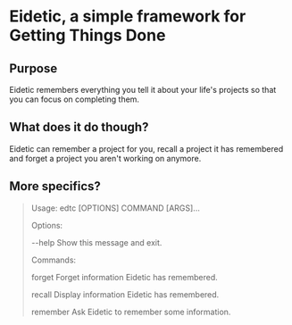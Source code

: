 # Eidetic, a simple framework for Getting Things Done

## Purpose
Eidetic remembers everything you tell it about your life's projects
so that you can focus on completing them.

## What does it do though?
Eidetic can remember a project for you, recall a project it has remembered
and forget a project you aren't working on anymore.

## More specifics?

> Usage: edtc [OPTIONS] COMMAND [ARGS]...
> 
> Options:
>
>   --help  Show this message and exit.
> 
> Commands:
>
>   forget    Forget information Eidetic has remembered.
>
>   recall    Display information Eidetic has remembered.
>
>   remember  Ask Eidetic to remember some information.
